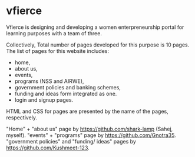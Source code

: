# vfierce

Vfierce is designing and developing a women enterpreneurship portal for learning purposes with a team of three.

Collectively, Total number of pages developed for this purpose is 10 pages.
The list of pages for this website includes:
- home,
- about us,
- events,
- programs (NSS and AIRWE),
- government policies and banking schemes,
- funding and ideas form integrated as one.
- login and signup pages.

HTML and CSS for pages are presented by the name of the pages, respectively.

"Home" + "about us" page by https://github.com/shark-lamp (Sahej, myself).
"events" + "programs" page by https://github.com/Gnotra35.
"government policies" and "funding/ ideas" pages by https://github.com/Kushmeet-123.
